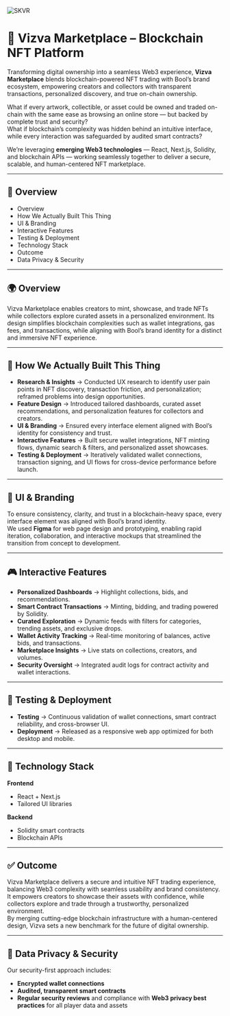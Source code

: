 ![SKVR](./Assets/Images/github/cover-image.png)

# 🚦 Vizva Marketplace – Blockchain NFT Platform

Transforming digital ownership into a seamless Web3 experience, **Vizva Marketplace** blends blockchain-powered NFT trading with Bool’s brand ecosystem, empowering creators and collectors with transparent transactions, personalized discovery, and true on-chain ownership.  

What if every artwork, collectible, or asset could be owned and traded on-chain with the same ease as browsing an online store — but backed by complete trust and security?  
What if blockchain’s complexity was hidden behind an intuitive interface, while every interaction was safeguarded by audited smart contracts?  

We’re leveraging **emerging Web3 technologies** — React, Next.js, Solidity, and blockchain APIs — working seamlessly together to deliver a secure, scalable, and human-centered NFT marketplace.  

---

## 📑 Overview
- Overview  
- How We Actually Built This Thing
- UI & Branding 
- Interactive Features  
- Testing & Deployment  
- Technology Stack  
- Outcome  
- Data Privacy & Security  

---

## 🌍 Overview
Vizva Marketplace enables creators to mint, showcase, and trade NFTs while collectors explore curated assets in a personalized environment. Its design simplifies blockchain complexities such as wallet integrations, gas fees, and transactions, while aligning with Bool’s brand identity for a distinct and immersive NFT experience.  

---

## 🔄 How We Actually Built This Thing
- **Research & Insights** → Conducted UX research to identify user pain points in NFT discovery, transaction friction, and personalization; reframed problems into design opportunities.  
- **Feature Design** → Introduced tailored dashboards, curated asset recommendations, and personalization features for collectors and creators.  
- **UI & Branding** → Ensured every interface element aligned with Bool’s identity for consistency and trust.  
- **Interactive Features** → Built secure wallet integrations, NFT minting flows, dynamic search & filters, and personalized asset showcases.  
- **Testing & Deployment** → Iteratively validated wallet connections, transaction signing, and UI flows for cross-device performance before launch.  

---

## 🎨 UI & Branding
To ensure consistency, clarity, and trust in a blockchain-heavy space, every interface element was aligned with Bool’s brand identity.  
We used **Figma** for web page design and prototyping, enabling rapid iteration, collaboration, and interactive mockups that streamlined the transition from concept to development.  

---

## 🎮 Interactive Features
- **Personalized Dashboards** → Highlight collections, bids, and recommendations.  
- **Smart Contract Transactions** → Minting, bidding, and trading powered by Solidity.  
- **Curated Exploration** → Dynamic feeds with filters for categories, trending assets, and exclusive drops.  
- **Wallet Activity Tracking** → Real-time monitoring of balances, active bids, and transactions.  
- **Marketplace Insights** → Live stats on collections, creators, and volumes.  
- **Security Oversight** → Integrated audit logs for contract activity and wallet interactions.  

---

## 🧪 Testing & Deployment
- **Testing** → Continuous validation of wallet connections, smart contract reliability, and cross-browser UI.  
- **Deployment** → Released as a responsive web app optimized for both desktop and mobile.  

---

## 🎯 Technology Stack
**Frontend**  
- React + Next.js  
- Tailored UI libraries  

**Backend**  
- Solidity smart contracts  
- Blockchain APIs  

---

## ✅ Outcome
Vizva Marketplace delivers a secure and intuitive NFT trading experience, balancing Web3 complexity with seamless usability and brand consistency.  
It empowers creators to showcase their assets with confidence, while collectors explore and trade through a trustworthy, personalized environment.  
By merging cutting-edge blockchain infrastructure with a human-centered design, Vizva sets a new benchmark for the future of digital ownership.  

---

## 🔐 Data Privacy & Security
Our security-first approach includes:  
- **Encrypted wallet connections**  
- **Audited, transparent smart contracts**  
- **Regular security reviews** and compliance with **Web3 privacy best practices** for all player data and assets  
